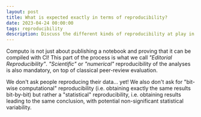 ```yaml
---
layout: post
title: What is expected exactly in terms of reproducibility?
date: 2023-04-24 00:00:00
tags: reproducibility
description: Discuss the different kinds of reproducibility at play in Computo, and what is expected from the authors.
---
```


Computo is not just about publishing a notebook and proving that it can be compiled with CI! This part of the process is what we call _"Editorial Reproducibility"_. _"Scientific"_ or _"numerical"_ reproducibility of the analyses is also mandatory, on top of classical peer-review evaluation. 

We don't ask people reproducing their data... yet! We also don't ask for "bit-wise computational" reproducibility (i.e. obtaining exactly the same results bit-by-bit) but rather a "statistical" reproducibility, i.e. obtaining results leading to the same conclusion, with potential non-significant statistical variability.
